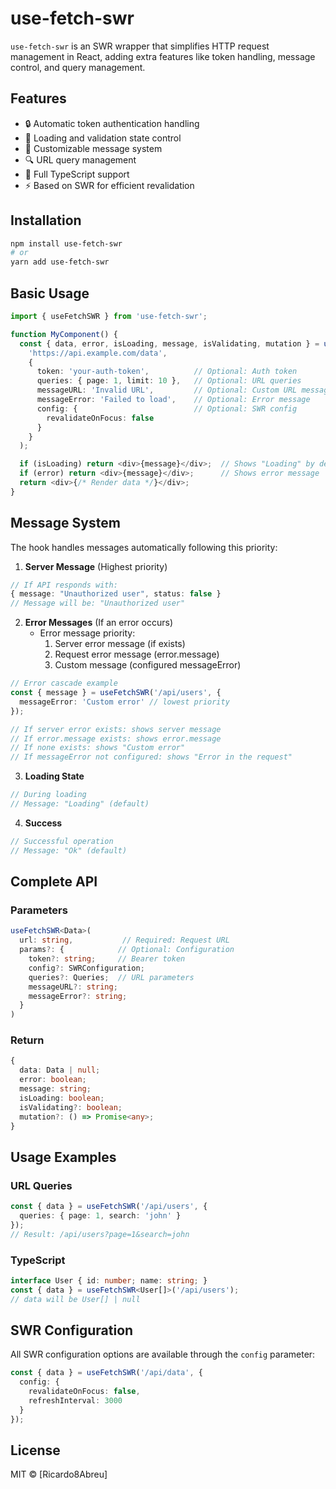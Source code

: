 # use-fetch-swr

`use-fetch-swr` is an SWR wrapper that simplifies HTTP request management in React, adding extra features like token handling, message control, and query management.

## Features

- 🔒 Automatic token authentication handling
- 🔄 Loading and validation state control
- 💬 Customizable message system
- 🔍 URL query management
- 🎯 Full TypeScript support
- ⚡ Based on SWR for efficient revalidation

## Installation

```bash
npm install use-fetch-swr
# or
yarn add use-fetch-swr
```

## Basic Usage

```typescript
import { useFetchSWR } from 'use-fetch-swr';

function MyComponent() {
  const { data, error, isLoading, message, isValidating, mutation } = useFetchSWR(
    'https://api.example.com/data', 
    {
      token: 'your-auth-token',          // Optional: Auth token
      queries: { page: 1, limit: 10 },   // Optional: URL queries
      messageURL: 'Invalid URL',         // Optional: Custom URL message
      messageError: 'Failed to load',    // Optional: Error message
      config: {                          // Optional: SWR config
        revalidateOnFocus: false
      }
    }
  );

  if (isLoading) return <div>{message}</div>;  // Shows "Loading" by default
  if (error) return <div>{message}</div>;      // Shows error message
  return <div>{/* Render data */}</div>;
}
```

## Message System

The hook handles messages automatically following this priority:

1. **Server Message** (Highest priority)
```typescript
// If API responds with:
{ message: "Unauthorized user", status: false }
// Message will be: "Unauthorized user"
```

2. **Error Messages** (If an error occurs)
   - Error message priority:
     1. Server error message (if exists)
     2. Request error message (error.message)
     3. Custom message (configured messageError)
```typescript
// Error cascade example
const { message } = useFetchSWR('/api/users', {
  messageError: 'Custom error' // lowest priority
}); 

// If server error exists: shows server message
// If error.message exists: shows error.message
// If none exists: shows "Custom error"
// If messageError not configured: shows "Error in the request"
```

3. **Loading State**
```typescript
// During loading
// Message: "Loading" (default)
```

4. **Success**
```typescript
// Successful operation
// Message: "Ok" (default)
```

## Complete API

### Parameters
```typescript
useFetchSWR<Data>(
  url: string,           // Required: Request URL
  params?: {            // Optional: Configuration
    token?: string;     // Bearer token
    config?: SWRConfiguration;
    queries?: Queries;  // URL parameters
    messageURL?: string;
    messageError?: string;
  }
)
```

### Return
```typescript
{
  data: Data | null;
  error: boolean;
  message: string;
  isLoading: boolean;
  isValidating?: boolean;
  mutation?: () => Promise<any>;
}
```

## Usage Examples

### URL Queries
```typescript
const { data } = useFetchSWR('/api/users', {
  queries: { page: 1, search: 'john' }
});
// Result: /api/users?page=1&search=john
```

### TypeScript
```typescript
interface User { id: number; name: string; }
const { data } = useFetchSWR<User[]>('/api/users');
// data will be User[] | null
```

## SWR Configuration

All SWR configuration options are available through the `config` parameter:

```typescript
const { data } = useFetchSWR('/api/data', {
  config: {
    revalidateOnFocus: false,
    refreshInterval: 3000
  }
});
```

## License

MIT © [Ricardo8Abreu]
